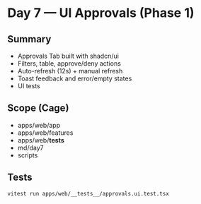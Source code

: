 
# Day 7 — UI Approvals (Phase 1)

## Summary
- Approvals Tab built with shadcn/ui
- Filters, table, approve/deny actions
- Auto-refresh (12s) + manual refresh
- Toast feedback and error/empty states
- UI tests

## Scope (Cage)
- apps/web/app
- apps/web/features
- apps/web/__tests__
- md/day7
- scripts

## Tests
```bash
vitest run apps/web/__tests__/approvals.ui.test.tsx
